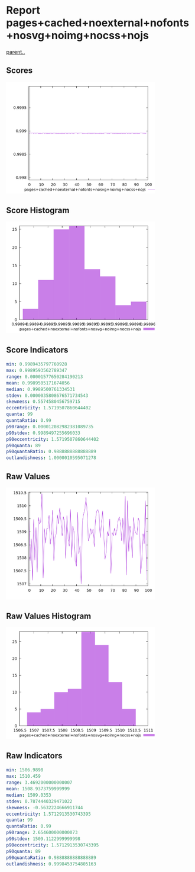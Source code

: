 # Report pages+cached+noexternal+nofonts+nosvg+noimg+nocss+nojs

[parent..](./..)  


## Scores

![score](./score.png)  

## Score Histogram

![hist](./hist.png)  

## Score Indicators

```yaml
min: 0.9989435797760928
max: 0.9989593562789347
range: 0.00001577650284190213
mean: 0.9989505171674056
median: 0.9989500761334531
stdev: 0.0000035808676571734543
skewness: 0.5574580456759715
eccentricity: 1.5719507860644402
quanta: 99
quantaRatio: 0.99
p90range: 0.000012082982381089735
p90stdev: 0.9989497255696033
p90eccentricity: 1.5719507860644402
p90quanta: 89
p90quantaRatio: 0.9888888888888889
outlandishness: 1.0000010595071278

```

## Raw Values

![raw](./raw.png)  

## Raw Values Histogram

![raw hist](./raw_hist.png)  

## Raw Indicators

```yaml
min: 1506.9898
max: 1510.459
range: 3.4692000000000007
mean: 1508.9373759999999
median: 1509.0353
stdev: 0.7874440329471022
skewness: -0.5632224666911744
eccentricity: 1.5712913530743395
quanta: 99
quantaRatio: 0.99
p90range: 2.654600000000073
p90stdev: 1509.1122999999998
p90eccentricity: 1.5712913530743395
p90quanta: 89
p90quantaRatio: 0.9888888888888889
outlandishness: 0.9998453754805163

```

<style>
  img {
    max-width: 80%;
  }
</style>
      
